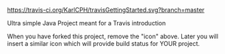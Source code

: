 https://travis-ci.org/KarlCPH/travisGettingStarted.svg?branch=master

Ultra simple Java Project meant for a Travis introduction

When you have forked this project, remove the "icon" above. Later you will insert a similar icon which will provide build status for YOUR project.

